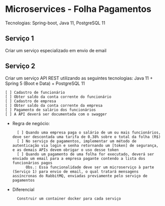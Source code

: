 # Microservices - Folha Pagamentos

Tecnologias: Spring-boot, Java 11, PostgreSQL 11


## Serviço 1

Criar um serviço especializado em envio de email

## Serviço 2

Criar um serviço API REST utilizando as seguintes tecnologias: Java 11 + Spring 5 (Boot e Data) + PostgreSQL 11

    [ ] Cadastro de funcionário
    [ ] Obter saldo da conta corrente do funcionário
    [ ] Cadastro de empresa
    [ ] Obter saldo da conta corrente da empresa
    [ ] Pagamento de salário dos funcionários
    [ ] A API deverá ser documentada com o swagger

* Regra de negócio:

        [ ] Quando uma empresa paga o salário de um ou mais funcionários, deve ser descontada uma tarifa de 0.38% sobre o total da folha (R$)
        [ ] No serviço de pagamentos, implementar um método de autenticação via login e senha retornando um [token] de segurança, e as demais APIs devem obrigar o uso desse token
        [ ] Quando um pagamento de uma folha for executado, deverá ser enviado um email para a empresa pagante contendo a lista dos funcionários pagos
            Obs.: Essa funcionalidade deve ser um microserviço à parte (Serviço 1) para envio de email, o qual tratará mensagens assíncronas do RabbitMQ, enviadas previamente pelo serviço de pagamentos
            
* Diferencial

        Construir um container docker para cada serviço
        
        
        
